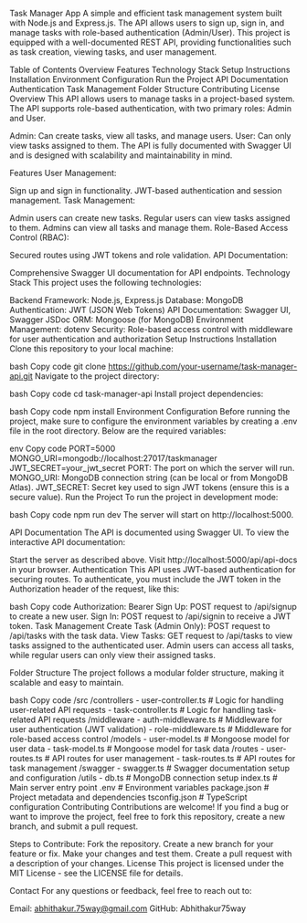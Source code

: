 Task Manager App
A simple and efficient task management system built with Node.js and Express.js. The API allows users to sign up, sign in, and manage tasks with role-based authentication (Admin/User). This project is equipped with a well-documented REST API, providing functionalities such as task creation, viewing tasks, and user management.

Table of Contents
Overview
Features
Technology Stack
Setup Instructions
Installation
Environment Configuration
Run the Project
API Documentation
Authentication
Task Management
Folder Structure
Contributing
License
Overview
This API allows users to manage tasks in a project-based system. The API supports role-based authentication, with two primary roles: Admin and User.

Admin: Can create tasks, view all tasks, and manage users.
User: Can only view tasks assigned to them.
The API is fully documented with Swagger UI and is designed with scalability and maintainability in mind.

Features
User Management:

Sign up and sign in functionality.
JWT-based authentication and session management.
Task Management:

Admin users can create new tasks.
Regular users can view tasks assigned to them.
Admins can view all tasks and manage them.
Role-Based Access Control (RBAC):

Secured routes using JWT tokens and role validation.
API Documentation:

Comprehensive Swagger UI documentation for API endpoints.
Technology Stack
This project uses the following technologies:

Backend Framework: Node.js, Express.js
Database: MongoDB
Authentication: JWT (JSON Web Tokens)
API Documentation: Swagger UI, Swagger JSDoc
ORM: Mongoose (for MongoDB)
Environment Management: dotenv
Security: Role-based access control with middleware for user authentication and authorization
Setup Instructions
Installation
Clone this repository to your local machine:

bash
Copy code
git clone https://github.com/your-username/task-manager-api.git
Navigate to the project directory:

bash
Copy code
cd task-manager-api
Install project dependencies:

bash
Copy code
npm install
Environment Configuration
Before running the project, make sure to configure the environment variables by creating a .env file in the root directory. Below are the required variables:

env
Copy code
PORT=5000
MONGO_URI=mongodb://localhost:27017/taskmanager
JWT_SECRET=your_jwt_secret
PORT: The port on which the server will run.
MONGO_URI: MongoDB connection string (can be local or from MongoDB Atlas).
JWT_SECRET: Secret key used to sign JWT tokens (ensure this is a secure value).
Run the Project
To run the project in development mode:

bash
Copy code
npm run dev
The server will start on http://localhost:5000.

API Documentation
The API is documented using Swagger UI. To view the interactive API documentation:

Start the server as described above.
Visit http://localhost:5000/api/api-docs in your browser.
Authentication
This API uses JWT-based authentication for securing routes. To authenticate, you must include the JWT token in the Authorization header of the request, like this:

bash
Copy code
Authorization: Bearer <your-jwt-token>
Sign Up: POST request to /api/signup to create a new user.
Sign In: POST request to /api/signin to receive a JWT token.
Task Management
Create Task (Admin Only):
POST request to /api/tasks with the task data.
View Tasks:
GET request to /api/tasks to view tasks assigned to the authenticated user.
Admin users can access all tasks, while regular users can only view their assigned tasks.

Folder Structure
The project follows a modular folder structure, making it scalable and easy to maintain.

bash
Copy code
/src
  /controllers
    - user-controller.ts        # Logic for handling user-related API requests
    - task-controller.ts        # Logic for handling task-related API requests
  /middleware
    - auth-middleware.ts        # Middleware for user authentication (JWT validation)
    - role-middleware.ts        # Middleware for role-based access control
  /models
    - user-model.ts             # Mongoose model for user data
    - task-model.ts             # Mongoose model for task data
  /routes
    - user-routes.ts            # API routes for user management
    - task-routes.ts            # API routes for task management
  /swagger
    - swagger.ts                # Swagger documentation setup and configuration
  /utils
    - db.ts                     # MongoDB connection setup
  index.ts                      # Main server entry point
  .env                          # Environment variables
  package.json                  # Project metadata and dependencies
  tsconfig.json                 # TypeScript configuration
Contributing
Contributions are welcome! If you find a bug or want to improve the project, feel free to fork this repository, create a new branch, and submit a pull request.

Steps to Contribute:
Fork the repository.
Create a new branch for your feature or fix.
Make your changes and test them.
Create a pull request with a description of your changes.
License
This project is licensed under the MIT License - see the LICENSE file for details.

Contact
For any questions or feedback, feel free to reach out to:

Email: abhithakur.75way@gmail.com
GitHub: Abhithakur75way